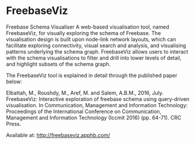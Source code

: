 # FreebaseViz
Freebase Schema Visualiser
A web-based visualisation tool, named FreebaseViz, for visually exploring the schema of Freebase. 
The visualisation design is built upon node-link network layouts, which can facilitate exploring connectivity, visual search and analysis, and visualising patterns underlying the schema graph. 
FreebaseViz allows users to interact with the schema visualisations to filter and drill into lower levels of detail, and highlight subsets of the schema graph.

The FreebaseViz tool is explained in detail through the published paper below:

Elbattah, M., Roushdy, M., Aref, M. and Salem, A.B.M., 2016, July. FreebaseViz: Interactive exploration of freebase schema using query-driven visualisation. In Communication, Management and Information Technology: Proceedings of the International Conference on Communication, Management and Information Technology (Iccmit 2016) (pp. 64-71). CRC Press.

Available at:
http://freebaseviz.apphb.com/
